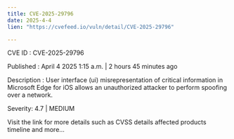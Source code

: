 ```yaml
---
title: CVE-2025-29796
date: 2025-4-4
lien: "https://cvefeed.io/vuln/detail/CVE-2025-29796"

---
```


CVE ID : CVE-2025-29796

Published :  April 4
2025
1:15 a.m. | 2 hours
45 minutes ago

Description : User interface (ui) misrepresentation of critical information in Microsoft Edge for iOS allows an unauthorized attacker to perform spoofing over a network.

Severity: 4.7 | MEDIUM

Visit the link for more details
such as CVSS details
affected products
timeline
and more...
